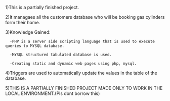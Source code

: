 1)This is a partially finished project. 

2)It managaes all the customers database who will be booking gas cylinders form their home. 

3)Knowledge Gained: 
      
      -PHP is a server side scripting language that is used to execute queries to MYSQL database. 
      
      -MYSQL structured tabulated database is used.
      
      -Creating static and dynamic web pages using php, mysql. 
 
4)Triggers are used to automatically update the values in the table of the database.

5)THIS IS A PARTIALLY FINISHED PROJECT MADE ONLY TO WORK IN THE LOCAL ENVIRONMENT.(Pls dont borrow this)
